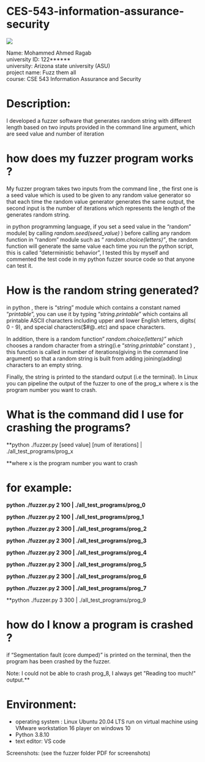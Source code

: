 # CES-543-information-assurance-security
![](media/2d46c7b2b378887118fad415a62b7935.png)

Name: Mohammed Ahmed Ragab  
university ID: 122\*\*\*\*\*\*   
university: Arizona state university (ASU)   
project name: Fuzz them all  
course: CSE 543 Information Assurance and Security  
  
  
# Description:  
I developed a fuzzer software that generates random string with different length based on two inputs provided in the command line argument, which are seed value and number of iteration

# how does my fuzzer program works ?  
  
My fuzzer program takes two inputs from the command line , the first one is a seed value which is used to be given to any random value generator so that each time the random value generator generates the same output, the second input is the number of iterations which represents the length of the generates random string.  
  
in python programming language, if you set a seed value in the “random” module( by calling *random.seed(seed_value)* ) before calling any random function in “random” module such as “ *random.choice(letters)”*, the random function will generate the same value each time you run the python script, this is called “deterministic behavior”, I tested this by myself and commented the test code in my python fuzzer source code so that anyone can test it.  
  
# How is the random string generated?  
 in python , there is “string” module which contains a constant named “*printable*”, you can use it by typing “*string.printable*” which contains all printable ASCII characters including upper and lower English letters, digits( 0 - 9), and special characters(\$\#@..etc) and space characters.

In addition, there is a random function” *random.choice(letters)”* *which* chooses a random character from a string(i.e “*string.printable*” constant ) , this function is called in number of iterations(giving in the command line argument) so that a random string is built from adding joining(adding) characters to an empty string.

Finally, the string is printed to the standard output (i.e the terminal). In Linux you can pipeline the output of the fuzzer to one of the prog_x where x is the program number you want to crash.  
  
# What is the command did I use for crashing the programs?

**python ./fuzzer.py [seed value] [num of iterations] \| ./all_test_programs/prog_x  
  
**where x is the program number you want to crash  
  
# for example:  
**python ./fuzzer.py 2 100 \| ./all_test_programs/prog_0**

**python ./fuzzer.py 2 100 \| ./all_test_programs/prog_1**

**python ./fuzzer.py 2 300 \| ./all_test_programs/prog_2**

**python ./fuzzer.py 2 300 \| ./all_test_programs/prog_3**

**python ./fuzzer.py 2 300 \| ./all_test_programs/prog_4**

**python ./fuzzer.py 2 300 \| ./all_test_programs/prog_5**

**python ./fuzzer.py 2 300 \| ./all_test_programs/prog_6**

**python ./fuzzer.py 2 300 \| ./all_test_programs/prog_7**

**python ./fuzzer.py 3 300 \| ./all_test_programs/prog_9  
  
# **how do I know a program is crashed ?**  
if “Segmentation fault (core dumped)” is printed on the terminal, then the program has been crashed by the fuzzer.  
  
Note: I could not be able to crash prog_8, I always get "Reading too much!" output.**

# Environment:

-   operating system : Linux Ubuntu 20.04 LTS run on virtual machine using VMware workstation 16 player on windows 10
-   Python 3.8.10
-   text editor: VS code

Screenshots:
(see the fuzzer folder PDF for screenshots)

